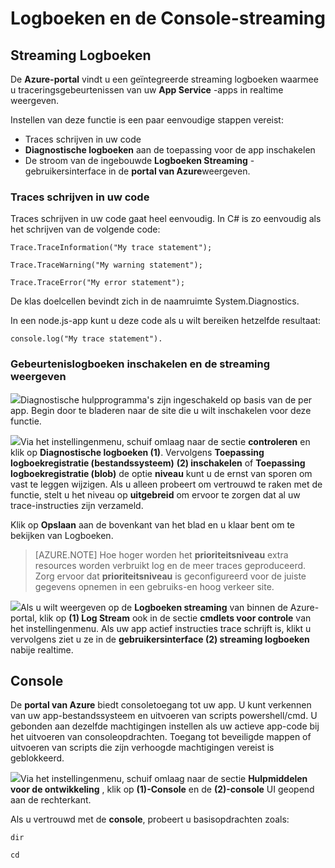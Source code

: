 <properties 
    pageTitle="Streaming logboeken en console" 
    description="Logboeken en het overzicht van console-streaming" 
    authors="btardif" 
    manager="wpickett" 
    editor="" 
    services="app-service\web" 
    documentationCenter=""/>

<tags 
    ms.service="app-service-web" 
    ms.workload="web" 
    ms.tgt_pltfrm="na" 
    ms.devlang="multiple" 
    ms.topic="article" 
    ms.date="10/12/2016" 
    ms.author="byvinyal"/>

# <a name="streaming-logs-and-the-console"></a>Logboeken en de Console-streaming

## <a name="streaming-logs"></a>Streaming Logboeken

De **Azure-portal** vindt u een geïntegreerde streaming logboeken waarmee u traceringsgebeurtenissen van uw **App Service** -apps in realtime weergeven.  

Instellen van deze functie is een paar eenvoudige stappen vereist:

- Traces schrijven in uw code
- **Diagnostische logboeken** aan de toepassing voor de app inschakelen
- De stroom van de ingebouwde **Logboeken Streaming** -gebruikersinterface in de **portal van Azure**weergeven.

### <a name="how-to-write-traces-in-your-code"></a>Traces schrijven in uw code ###

Traces schrijven in uw code gaat heel eenvoudig.  In C# is zo eenvoudig als het schrijven van de volgende code:

`````````````````````````
Trace.TraceInformation("My trace statement");
`````````````````````````

`````````````````````````
Trace.TraceWarning("My warning statement");
`````````````````````````

`````````````````````````
Trace.TraceError("My error statement");
`````````````````````````

De klas doelcellen bevindt zich in de naamruimte System.Diagnostics.

In een node.js-app kunt u deze code als u wilt bereiken hetzelfde resultaat:

`````````````````````````
console.log("My trace statement").
`````````````````````````

### <a name="how-to-enable-and-view-the-streaming-logs"></a>Gebeurtenislogboeken inschakelen en de streaming weergeven
![][BrowseSitesScreenshot]Diagnostische hulpprogramma's zijn ingeschakeld op basis van de per app. Begin door te bladeren naar de site die u wilt inschakelen voor deze functie.  
  
![][DiagnosticsLogs]Via het instellingenmenu, schuif omlaag naar de sectie **controleren** en klik op **Diagnostische logboeken (1)**. Vervolgens **Toepassing logboekregistratie (bestandssysteem)** **(2) inschakelen** of **Toepassing logboekregistratie (blob)** de optie **niveau** kunt u de ernst van sporen om vast te leggen wijzigen. Als u alleen probeert om vertrouwd te raken met de functie, stelt u het niveau op **uitgebreid** om ervoor te zorgen dat al uw trace-instructies zijn verzameld.

Klik op **Opslaan** aan de bovenkant van het blad en u klaar bent om te bekijken van Logboeken.

>[AZURE.NOTE] Hoe hoger worden het **prioriteitsniveau** extra resources worden verbruikt log en de meer traces geproduceerd. Zorg ervoor dat **prioriteitsniveau** is geconfigureerd voor de juiste gegevens opnemen in een gebruiks-en hoog verkeer site. 

![][StreamingLogsScreenshot]Als u wilt weergeven op de **Logboeken streaming** van binnen de Azure-portal, klik op **(1) Log Stream** ook in de sectie **cmdlets voor controle** van het instellingenmenu. Als uw app actief instructies trace schrijft is, klikt u vervolgens ziet u ze in de **gebruikersinterface (2) streaming logboeken** nabije realtime.

## <a name="console"></a>Console
De **portal van Azure** biedt consoletoegang tot uw app. U kunt verkennen van uw app-bestandssysteem en uitvoeren van scripts powershell/cmd. U gebonden aan dezelfde machtigingen instellen als uw actieve app-code bij het uitvoeren van consoleopdrachten. Toegang tot beveiligde mappen of uitvoeren van scripts die zijn verhoogde machtigingen vereist is geblokkeerd.  

![][ConsoleScreenshot]Via het instellingenmenu, schuif omlaag naar de sectie **Hulpmiddelen voor de ontwikkeling** , klik op **(1)-Console** en de **(2)-console** UI geopend aan de rechterkant.

Als u vertrouwd met de **console**, probeert u basisopdrachten zoals:

`````````````````````````
dir
`````````````````````````

`````````````````````````
cd
`````````````````````````

<!-- Images. -->
[DiagnosticsLogs]: ./media/web-sites-streaming-logs-and-console/diagnostic-logs.png
[BrowseSitesScreenshot]: ./media/web-sites-streaming-logs-and-console/browse-sites.png
[StreamingLogsScreenshot]: ./media/web-sites-streaming-logs-and-console/streaming-logs.png
[ConsoleScreenshot]: ./media/web-sites-streaming-logs-and-console/console.png
